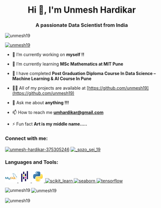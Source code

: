 <h1 align="center">Hi 👋, I'm Unmesh Hardikar</h1>
<h3 align="center">A passionate Data Scientist from India</h3>

<p align="left"> <img src="https://komarev.com/ghpvc/?username=unmesh19&label=Profile%20views&color=0e75b6&style=flat" alt="unmesh19" /> </p>

<p align="left"> <a href="https://github.com/ryo-ma/github-profile-trophy"><img src="https://github-profile-trophy.vercel.app/?username=unmesh19" alt="unmesh19" /></a> </p>

- 🔭 I’m currently working on **myself !!**

- 🌱 I’m currently learning **MSc Mathematics at MIT Pune**

- 🌱 I have completed **Post Graduation Diploma Course In Data Science – Machine Learning & AI Course In Pune**

- 👨‍💻 All of my projects are available at [https://github.com/unmesh19](https://github.com/unmesh19)

- 💬 Ask me about **anything !!!**

- 📫 How to reach me **umhardikar@gmail.com**

- ⚡ Fun fact **Art is my middle name.....**

<h3 align="left">Connect with me:</h3>
<p align="left">
<a href="https://linkedin.com/in/unmesh-hardikar-375305246" target="blank"><img align="center" src="https://raw.githubusercontent.com/rahuldkjain/github-profile-readme-generator/master/src/images/icons/Social/linked-in-alt.svg" alt="unmesh-hardikar-375305246" height="30" width="40" /></a>
<a href="https://instagram.com/_sozo_sei_19" target="blank"><img align="center" src="https://raw.githubusercontent.com/rahuldkjain/github-profile-readme-generator/master/src/images/icons/Social/instagram.svg" alt="_sozo_sei_19" height="30" width="40" /></a>
</p>

<h3 align="left">Languages and Tools:</h3>
<p align="left"> <a href="https://www.mysql.com/" target="_blank" rel="noreferrer"> <img src="https://raw.githubusercontent.com/devicons/devicon/master/icons/mysql/mysql-original-wordmark.svg" alt="mysql" width="40" height="40"/> </a> <a href="https://pandas.pydata.org/" target="_blank" rel="noreferrer"> <img src="https://raw.githubusercontent.com/devicons/devicon/2ae2a900d2f041da66e950e4d48052658d850630/icons/pandas/pandas-original.svg" alt="pandas" width="40" height="40"/> </a> <a href="https://www.python.org" target="_blank" rel="noreferrer"> <img src="https://raw.githubusercontent.com/devicons/devicon/master/icons/python/python-original.svg" alt="python" width="40" height="40"/> </a> <a href="https://scikit-learn.org/" target="_blank" rel="noreferrer"> <img src="https://upload.wikimedia.org/wikipedia/commons/0/05/Scikit_learn_logo_small.svg" alt="scikit_learn" width="40" height="40"/> </a> <a href="https://seaborn.pydata.org/" target="_blank" rel="noreferrer"> <img src="https://seaborn.pydata.org/_images/logo-mark-lightbg.svg" alt="seaborn" width="40" height="40"/> </a> <a href="https://www.tensorflow.org" target="_blank" rel="noreferrer"> <img src="https://www.vectorlogo.zone/logos/tensorflow/tensorflow-icon.svg" alt="tensorflow" width="40" height="40"/> </a> </p>

<p><img align="left" src="https://github-readme-stats.vercel.app/api/top-langs?username=unmesh19&show_icons=true&locale=en&layout=compact" alt="unmesh19" /></p>

<p>&nbsp;<img align="center" src="https://github-readme-stats.vercel.app/api?username=unmesh19&show_icons=true&locale=en" alt="unmesh19" /></p>

<p><img align="center" src="https://github-readme-streak-stats.herokuapp.com/?user=unmesh19&" alt="unmesh19" /></p>

